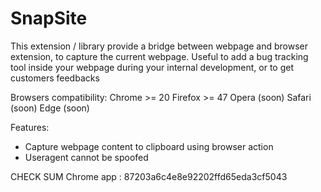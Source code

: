 # SnapSite

This extension / library provide a bridge between webpage and browser extension, to capture the current webpage.
Useful to add a bug tracking tool inside your webpage during your internal development, or to get customers feedbacks


Browsers compatibility:
Chrome  >= 20
Firefox >= 47
Opera  (soon)
Safari (soon)
Edge   (soon)


Features:
- Capture webpage content to clipboard using browser action
- Useragent cannot be spoofed


CHECK SUM
Chrome app : 87203a6c4e8e92202ffd65eda3cf5043
